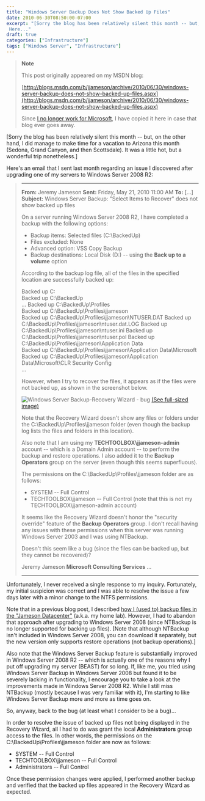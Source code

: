 ```yaml
---
title: "Windows Server Backup Does Not Show Backed Up Files"
date: 2010-06-30T08:50:00-07:00
excerpt: "[Sorry the blog has been relatively silent this month -- but, on the other hand, I did manage to make time for a vacation to Arizona this month (Sedona, Grand Canyon, and then Scottsdale). It was a little hot, but a wonderful trip nonetheless.] 
 Here..."
draft: true
categories: ["Infrastructure"]
tags: ["Windows Server", "Infrastructure"]
---
```


> **Note**
>
> This post originally appeared on my MSDN blog:
>
> [http://blogs.msdn.com/b/jjameson/archive/2010/06/30/windows-server-backup-does-not-show-backed-up-files.aspx](http://blogs.msdn.com/b/jjameson/archive/2010/06/30/windows-server-backup-does-not-show-backed-up-files.aspx)
>
> Since [I no longer work for Microsoft](/blog/jjameson/2011/09/02/last-day-with-microsoft), I have copied it here in case that blog                 ever goes away.

[Sorry the blog has been relatively silent this month -- but, on the other hand,         I did manage to make time for a vacation to Arizona this month (Sedona, Grand Canyon,         and then Scottsdale). It was a little hot, but a wonderful trip nonetheless.]

Here's an email that I sent last month regarding an issue I discovered after upgrading         one of my servers to Windows Server 2008 R2:

> ***
>
> 
> **From:** Jeremy Jameson
> **Sent:** Friday, May 21, 2010 11:00 AM
> **To:** [...]
> **Subject:** Windows Server Backup: "Select Items to Recover" does             not show backed up files
>
> On a server running Windows Server 2008 R2, I have completed a backup with the following             options:
>
> - Backup items: Selected files (C:\BackedUp\)
> - Files excluded: None
> - Advanced option: VSS Copy Backup
> - Backup destinations: Local Disk (D:) -- using the **Back up to a volume**
>   option
>
> According to the backup log file, all of the files in the specified location are             successfully backed up:
>
> Backed up C:\
> Backed up C:\BackedUp\
> ...
> Backed up C:\BackedUp\Profiles\
> Backed up C:\BackedUp\Profiles\jjameson\
> Backed up C:\BackedUp\Profiles\jjameson\NTUSER.DAT
> Backed up C:\BackedUp\Profiles\jjameson\ntuser.dat.LOG
> Backed up C:\BackedUp\Profiles\jjameson\ntuser.ini
> Backed up C:\BackedUp\Profiles\jjameson\ntuser.pol
> Backed up C:\BackedUp\Profiles\jjameson\Application Data\
> Backed up C:\BackedUp\Profiles\jjameson\Application Data\Microsoft\
> Backed up C:\BackedUp\Profiles\jjameson\Application Data\Microsoft\CLR Security             Config\
> ...
>
> However, when I try to recover the files, it appears as if the files were not backed             up, as shown in the screenshot below.
>
> ![Windows Server Backup-Recovery Wizard - bug](https://www.technologytoolbox.com/blog/images/www_technologytoolbox_com/blog/jjameson/8/r_Windows%20Server%20Backup%20-%20Recovery%20Wizard%20Bug.png)
> [(See full-sized image)](/blog/images/www_technologytoolbox_com/blog/jjameson/8/o_Windows%20Server%20Backup%20-%20Recovery%20Wizard%20Bug.png)
>
> Note that the Recovery Wizard doesn't show any files or folders under the C:\BackedUp\Profiles\jjameson             folder (even though the backup log lists the files and folders in this location).
>
> Also note that I am using my **TECHTOOLBOX\jjameson-admin** account             -- which is a Domain Admin account -- to perform the backup and restore operations.             I also added it to the **Backup Operators** group on the server (even             though this seems superfluous).
>
> The permissions on the C:\BackedUp\Profiles\jjameson folder are as follows:
>
> - SYSTEM -- Full Control
> - TECHTOOLBOX\jjameson -- Full Control (note that this is not my TECHTOOLBOX\jjameson-admin
>   account)
>
> It seems like the Recovery Wizard doesn't honor the "security override" feature             of the **Backup Operators** group. I don't recall having any issues             with these permissions when this server was running Windows Server 2003 and I was             using NTBackup.
>
> Doesn't this seem like a bug (since the files can be backed up, but they cannot             be recovered)?
>
> Jeremy Jameson
> **Microsoft Consulting Services**
> ...
>
> ***


Unfortunately, I never received a single response to my inquiry. Fortunately, my         initial suspicion was correct and I was able to resolve the issue a few days later         with a minor change to the NTFS permissions.

Note that in a previous blog post, I described [how I (used to) backup files in the "Jameson Datacenter"](/blog/jjameson/2009/11/09/a-simple-backup-solution) (a.k.a. my home         lab). However, I had to abandon that approach after upgrading to Windows Server         2008 (since NTBackup is no longer supported for backing up files). [Note that although         NTBackup isn't included in Windows Server 2008, you can download it separately,         but the new version only supports restore operations (not backup operations).]

Also note that the Windows Server Backup feature is substantially improved in Windows         Server 2008 R2 -- which is actually one of the reasons why I put off upgrading my         server (BEAST) for so long. If, like me, you tried using Windows Server Backup in         Windows Server 2008 but found it to be severely lacking in functionality, I encourage         you to take a look at the improvements made in Windows Server 2008 R2. While I still         miss NTBackup (mostly because I was very familiar with it), I'm starting to like         Windows Server Backup more and more as time goes on.

So, anyway, back to the bug (at least what I consider to be a bug)...

In order to resolve the issue of backed up files not being displayed in the Recovery         Wizard, all I had to do was grant the local **Administrators** group         access to the files. In other words, the permissions on the C:\BackedUp\Profiles\jjameson         folder are now as follows:

- SYSTEM -- Full Control
- TECHTOOLBOX\jjameson -- Full Control
- Administrators -- Full Control

Once these permission changes were applied, I performed another backup and verified         that the backed up files appeared in the Recovery Wizard as expected.

